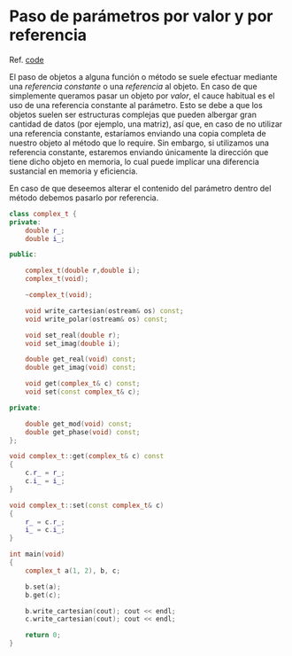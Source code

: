 # Paso de parámetros por valor y por referencia

Ref. [code](https://github.com/RieraULL/AED-ULL/blob/master/code/code5.cpp)

El paso de objetos a alguna función o método se suele efectuar mediante una _referencia constante_ o una _referencia_ al objeto. En caso de que simplemente queramos pasar un objeto por _valor_, el cauce habitual es el uso de una referencia constante al parámetro. Esto se debe a que los objetos suelen ser estructuras complejas que pueden albergar gran cantidad de datos \(por ejemplo, una matriz\), así que, en caso de no utilizar una referencia constante, estaríamos enviando una copia completa de nuestro objeto al método que lo require. Sin embargo, si utilizamos una referencia constante, estaremos enviando únicamente la dirección que tiene dicho objeto en memoria, lo cual puede implicar una diferencia sustancial en memoria y eficiencia.

En caso de que deseemos alterar el contenido del parámetro dentro del método debemos pasarlo por referencia.

```cpp
class complex_t {
private:
    double r_;
    double i_;

public:

    complex_t(double r,double i);
    complex_t(void);

    ~complex_t(void);

    void write_cartesian(ostream& os) const;
    void write_polar(ostream& os) const;

    void set_real(double r);
    void set_imag(double i);

    double get_real(void) const;
    double get_imag(void) const;

    void get(complex_t& c) const;
    void set(const complex_t& c);

private:

    double get_mod(void) const;
    double get_phase(void) const;
};
```

```cpp
void complex_t::get(complex_t& c) const
{
    c.r_ = r_;
    c.i_ = i_;
}

void complex_t::set(const complex_t& c)
{
    r_ = c.r_;
    i_ = c.i_;
}
```


```cpp
int main(void)
{
    complex_t a(1, 2), b, c;

    b.set(a);
	b.get(c);

    b.write_cartesian(cout); cout << endl;
    c.write_cartesian(cout); cout << endl;

    return 0;
}
```



